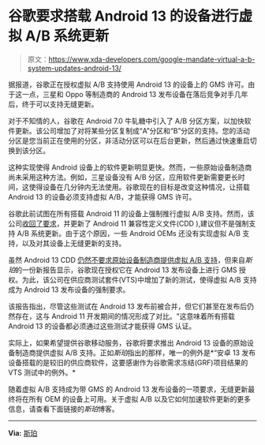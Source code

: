 # 谷歌要求搭载 Android 13 的设备进行虚拟 A/B 系统更新

> 原文：<https://www.xda-developers.com/google-mandate-virtual-a-b-system-updates-android-13/>

据报道，谷歌正在授权虚拟 A/B 支持使用 Android 13 的设备上的 GMS 许可。由于这一点，三星和 Oppo 等制造商的 Android 13 发布设备在落后竞争对手几年后，终于可以支持无缝更新。

对于不知情的人，谷歌在 Android 7.0 牛轧糖中引入了 A/B 分区方案，以加快软件更新。该公司增加了对将某些分区复制成“A”分区和“B”分区的支持。您的活动分区是您当前正在使用的分区，非活动分区可以在后台更新，然后通过快速重启切换到该分区。

这种实现使得 Android 设备上的软件更新明显更快。然而，一些原始设备制造商尚未采用这种方法。例如，三星设备没有 A/B 分区，应用软件更新需要更长时间，这使得设备在几分钟内无法使用。谷歌现在的目标是改变这种情况，让搭载 Android 13 的设备必须支持虚拟 A/B，才能获得 GMS 许可。

谷歌此前试图在所有搭载 Android 11 的设备上强制推行虚拟 A/B 支持。然而，该公司[收回了要求](https://www.xda-developers.com/google-virtual-ab-seamless-updates-android-11/)，并更新了 Android 11 兼容性定义文件(CDD ),建议但不是强制支持 A/B 系统更新。由于这个原因，一些 Android OEMs 还没有实现虚拟 A/B 支持，以及对其设备上无缝更新的支持。

虽然 Android 13 CDD [仍然不要求原始设备制造商提供虚拟 A/B 支持](https://source.android.com/docs/compatibility/13/android-13-cdd#11_updatable_software)，但来自*斯珀*的一份新报告显示，谷歌现在授权它在 Android 13 发布设备上进行 GMS 授权。为此，该公司在供应商测试套件(VTS)中增加了新的测试，使得虚拟 A/B 支持成为 Android 13 发布设备的强制要求。

该报告指出，尽管这些测试在 Android 13 发布前被合并，但它们甚至在发布后仍然存在，这与 Android 11 开发期间的情况形成了对比。"这意味着所有搭载 Android 13 的设备都必须通过这些测试才能获得 GMS 认证。

实际上，如果希望提供谷歌移动服务，谷歌将要求推出 Android 13 设备的原始设备制造商提供虚拟 A/B 支持。正如*斯珀*指出的那样，唯一的例外是*“安卓 13 发布设备搭载的是较旧的供应商软件，这要感谢作为谷歌需求冻结(GRF)项目结果的 VTS 测试中的例外。*

随着虚拟 A/B 支持成为带 GMS 的 Android 13 发布设备的一项要求，无缝更新最终将在所有 OEM 的设备上可用。关于虚拟 A/B 以及它如何加速软件更新的更多信息，请查看下面链接的*斯珀*博客。

* * *

**Via:** [斯珀](https://blog.esper.io/android-13-virtual-ab-requirement/)